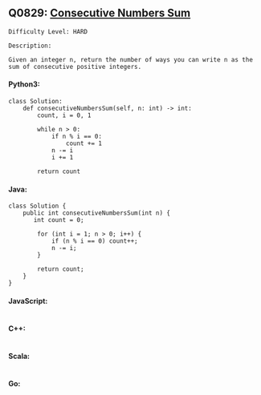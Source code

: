 ## Q0829: [Consecutive Numbers Sum](https://leetcode.com/problems/consecutive-numbers-sum/)

```
Difficulty Level: HARD
```

```
Description:

Given an integer n, return the number of ways you can write n as the sum of consecutive positive integers.
```

#### Python3:

```
class Solution:
    def consecutiveNumbersSum(self, n: int) -> int:
        count, i = 0, 1

        while n > 0:
            if n % i == 0:
                count += 1
            n -= i
            i += 1
        
        return count
```

#### Java:

```
class Solution {
    public int consecutiveNumbersSum(int n) {
       int count = 0;

        for (int i = 1; n > 0; i++) {
            if (n % i == 0) count++;
            n -= i;
        }
        
        return count;
    }
}
```

#### JavaScript:

```

```

#### C++:

```

```

#### Scala:

```

```

#### Go:

```

```